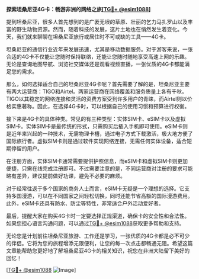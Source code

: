 **探索坦桑尼亚4G卡：畅游非洲的网络之旅[[TG💪+ @esim1088](https://t.me/s/esim1088)]**

提到坦桑尼亚，很多人首先想到的是广袤无垠的草原、壮丽的乞力马扎罗山以及丰富的野生动物资源。然而，随着科技的发展，这片土地也在悄然发生着变化。今天，我们就来聊聊在坦桑尼亚旅行或居住时不可或缺的工具——4G卡。

坦桑尼亚的通信行业近年来发展迅速，尤其是移动数据服务。对于游客来说，一张合适的4G卡不仅能让您随时保持联络，还能让您随时随地享受高速上网的乐趣。无论是查询地图导航、浏览社交媒体还是观看视频直播，一张优质的4G卡都能满足您的需求。

那么，如何选择适合自己的坦桑尼亚4G卡呢？首先需要了解的是，坦桑尼亚主要有两大运营商：TIGO和Airtel。两家运营商在网络覆盖和服务质量上各有千秋。TIGO以其稳定的网络连接和灵活的资费方案受到许多用户的青睐，而Airtel则以价格实惠著称。因此，在选择4G卡时，可以根据自己的使用习惯和预算进行权衡。

接下来是4G卡的具体种类。常见的有三种类型：实体SIM卡、eSIM卡以及虚拟SIM卡。实体SIM卡是最传统的形式，只需购买后插入手机即可使用。eSIM卡则是近年来兴起的一种技术，无需物理卡槽，通过电子方式下载激活，极大地方便了国际旅行者。虚拟SIM卡则是通过软件实现网络连接，无需任何实体设备，适合短期停留的用户。

在注册方面，实体SIM卡通常需要提供护照信息，而eSIM卡和虚拟SIM卡则更加便捷，只需在线完成注册即可。不过需要注意的是，不同运营商对注册的要求可能略有差异，建议提前做好功课，避免不必要的麻烦。

对于经常往返于多个国家的商务人士而言，eSIM卡无疑是一个理想的选择。它支持多国漫游，可以在不同国家之间轻松切换，同时还能节省高额的国际漫游费用。此外，eSIM卡还具有防水、防尘等特性，非常适合户外活动爱好者。

最后，提醒大家在购买4G卡时一定要选择正规渠道，确保卡的安全性和合法性。如果您担心语言沟通问题，可以通过[TG💪+ @esim1088](https://t.me/s/esim1088)获取更多帮助和支持。

无论您是计划前往坦桑尼亚旅游、工作还是学习，一张优质的4G卡都是必不可少的伴侣。它将为您的旅程增添无限便利，让您的每一次点击都畅通无阻。希望这篇文章能帮助您更好地了解坦桑尼亚4G卡的相关知识，祝您在非洲大陆留下美好的回忆！

[[TG💪+ @esim1088](https://t.me/s/esim1088) ![Image](https://i.postimg.cc/4NQfJmqS/Snipaste-2025-05-13-00-14-12.png)]